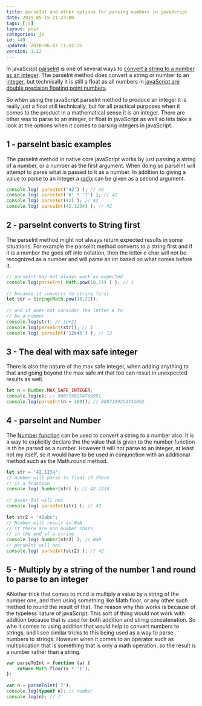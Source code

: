 ```yaml
---
title: parseInt and other options for parsing numbers in javaScript
date: 2019-05-15 21:23:00
tags: [js]
layout: post
categories: js
id: 449
updated: 2020-06-07 11:52:25
version: 1.12
---
```


In javaScript [parseInt](https://developer.mozilla.org/en-US/docs/Web/JavaScript/Reference/Global_Objects/parseInt) is one of several ways to [convert a string to a number as an integer](https://www.geeksforgeeks.org/javascript-parseint-with-examples/). The parseInt method does convert a string or number to an [integer](https://en.wikipedia.org/wiki/Integer), but technically it is still a float as all numbers in [javaScript are double precision floating point numbers](https://en.wikipedia.org/wiki/IEEE_754). 

So when using the javaScript parseInt method to produce an integer it is really just a float still technically, but for all practical purposes when it comes to the product in a mathematical sense it is an integer. There are other was to parse to an integer, or float in javaScript as well so lets take a look at the options when it comes to parsing integers in javaScript.

<!-- more -->

## 1 - parseInt basic examples

The parseInt method in native core javaScript works by just passing a string of a number, or a number as the first argument. When doing so parseInt will attempt to parse what is passed to it as a number. In addition to giving a value to parse to an integer a [radix](https://en.wiktionary.org/wiki/radix) can be given as a second argument.

```js
console.log( parseInt('42') ); // 42
console.log( parseInt('6' * '7') ); // 42
console.log( parseInt(42) ); // 42
console.log( parseInt(42.1234) ); // 42
```

## 2 - parseInt converts to String first

The parseInt method might not always return expected results in some situations. For example the parseInt method converts to a string first and if it is a number the goes off into notation, then the letter e char will not be recognized as a number and will parse an int based on what comes before it.

```js
// parseInt may not always work as expected
console.log(parseInt( Math.pow(10,21) ) ); // 1
 
// because it converts to string first
let str = String(Math.pow(10,21));
 
// and it does not consider the letter e to 
// be a number
console.log(str); // 1e+21
console.log(parseInt(str)); // 1
console.log( parseInt('12e45') ); // 12
```

## 3 - The deal with max safe integer

There is also the nature of the max safe integer, when adding anything to that and going beyond the max safe int that too can result in unexpected results as well.

```js
let n = Number.MAX_SAFE_INTEGER;
console.log(n); // 9007199254740991
console.log(parseInt(n + 100)); // 9007199254741092
```

## 4 - parseInt and Number

The [Number function](https://developer.mozilla.org/en-US/docs/Web/JavaScript/Reference/Global_Objects/Number) can be used to convert a string to a number also. It is a way to explicitly declare the the value that is given to the number function is th be parsed as a number. However it will not parse to an integer, at least not my itself, so it would have to be used in conjunction with an additional method such as the Math.round method.

```js
let str = '42.1234';
// number will parse to float if there
// is a fraction
console.log( Number(str) ); // 42.1234
 
// paser Int will not
console.log( parseInt(str) ); // 42
 
let str2 = '42abc';
// Number will result in NaN
// if there are non number chars
// in the end of a string
console.log( Number(str2) ); // NaN
// parseInt will not
console.log( parseInt(str2) ); // 42
```

## 5 - Multiply by a string of the number 1 and round to parse to an integer

ANother trick that comes to mind is multiply a value by a string of the number one, and then using something like Math.floor, or any other such method to round the result of that. The reason why this works is because of the typeless nature of javaScript. This sort of thing would not work with addition because that is used for both addition and string concatenation. So whe  it comes to using addition that would help to convert numbers to strings, and I see similar tricks to this being used as a way to parse numbers to strings. However when it comes to an operator such as multiplication that is something that is only a math operation, so the result is a number rather than a string.

```js
var parseToInt = function (a) {
    return Math.floor(a * '1');
};
 
var n = parseToInt('7');
console.log(typeof n); // number
console.log(n); // 7
```